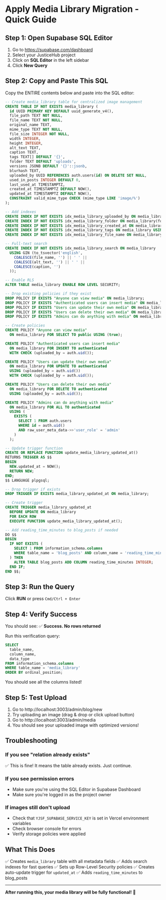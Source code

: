 # Apply Media Library Migration - Quick Guide

## Step 1: Open Supabase SQL Editor

1. Go to https://supabase.com/dashboard
2. Select your JusticeHub project
3. Click on **SQL Editor** in the left sidebar
4. Click **New Query**

## Step 2: Copy and Paste This SQL

Copy the ENTIRE contents below and paste into the SQL editor:

```sql
-- Create media_library table for centralized image management
CREATE TABLE IF NOT EXISTS media_library (
  id UUID PRIMARY KEY DEFAULT uuid_generate_v4(),
  file_path TEXT NOT NULL,
  file_name TEXT NOT NULL,
  original_name TEXT,
  mime_type TEXT NOT NULL,
  file_size INTEGER NOT NULL,
  width INTEGER,
  height INTEGER,
  alt_text TEXT,
  caption TEXT,
  tags TEXT[] DEFAULT '{}',
  folder TEXT DEFAULT 'uploads',
  versions JSONB DEFAULT '{}'::jsonb,
  blurhash TEXT,
  uploaded_by UUID REFERENCES auth.users(id) ON DELETE SET NULL,
  used_in_posts INTEGER DEFAULT 0,
  last_used_at TIMESTAMPTZ,
  created_at TIMESTAMPTZ DEFAULT NOW(),
  updated_at TIMESTAMPTZ DEFAULT NOW(),
  CONSTRAINT valid_mime_type CHECK (mime_type LIKE 'image/%')
);

-- Add indexes
CREATE INDEX IF NOT EXISTS idx_media_library_uploaded_by ON media_library(uploaded_by);
CREATE INDEX IF NOT EXISTS idx_media_library_folder ON media_library(folder);
CREATE INDEX IF NOT EXISTS idx_media_library_created_at ON media_library(created_at DESC);
CREATE INDEX IF NOT EXISTS idx_media_library_tags ON media_library USING GIN(tags);
CREATE INDEX IF NOT EXISTS idx_media_library_file_name ON media_library(file_name);

-- Full-text search
CREATE INDEX IF NOT EXISTS idx_media_library_search ON media_library
  USING GIN (to_tsvector('english',
    COALESCE(file_name, '') || ' ' ||
    COALESCE(alt_text, '') || ' ' ||
    COALESCE(caption, '')
  ));

-- Enable RLS
ALTER TABLE media_library ENABLE ROW LEVEL SECURITY;

-- Drop existing policies if they exist
DROP POLICY IF EXISTS "Anyone can view media" ON media_library;
DROP POLICY IF EXISTS "Authenticated users can insert media" ON media_library;
DROP POLICY IF EXISTS "Users can update their own media" ON media_library;
DROP POLICY IF EXISTS "Users can delete their own media" ON media_library;
DROP POLICY IF EXISTS "Admins can do anything with media" ON media_library;

-- Create policies
CREATE POLICY "Anyone can view media"
  ON media_library FOR SELECT TO public USING (true);

CREATE POLICY "Authenticated users can insert media"
  ON media_library FOR INSERT TO authenticated
  WITH CHECK (uploaded_by = auth.uid());

CREATE POLICY "Users can update their own media"
  ON media_library FOR UPDATE TO authenticated
  USING (uploaded_by = auth.uid())
  WITH CHECK (uploaded_by = auth.uid());

CREATE POLICY "Users can delete their own media"
  ON media_library FOR DELETE TO authenticated
  USING (uploaded_by = auth.uid());

CREATE POLICY "Admins can do anything with media"
  ON media_library FOR ALL TO authenticated
  USING (
    EXISTS (
      SELECT 1 FROM auth.users
      WHERE id = auth.uid()
      AND raw_user_meta_data->>'user_role' = 'admin'
    )
  );

-- Update trigger function
CREATE OR REPLACE FUNCTION update_media_library_updated_at()
RETURNS TRIGGER AS $$
BEGIN
  NEW.updated_at = NOW();
  RETURN NEW;
END;
$$ LANGUAGE plpgsql;

-- Drop trigger if exists
DROP TRIGGER IF EXISTS media_library_updated_at ON media_library;

-- Create trigger
CREATE TRIGGER media_library_updated_at
  BEFORE UPDATE ON media_library
  FOR EACH ROW
  EXECUTE FUNCTION update_media_library_updated_at();

-- Add reading_time_minutes to blog_posts if needed
DO $$
BEGIN
  IF NOT EXISTS (
    SELECT 1 FROM information_schema.columns
    WHERE table_name = 'blog_posts' AND column_name = 'reading_time_minutes'
  ) THEN
    ALTER TABLE blog_posts ADD COLUMN reading_time_minutes INTEGER;
  END IF;
END $$;
```

## Step 3: Run the Query

Click **RUN** or press `Cmd/Ctrl + Enter`

## Step 4: Verify Success

You should see: ✅ **Success. No rows returned**

Run this verification query:

```sql
SELECT
  table_name,
  column_name,
  data_type
FROM information_schema.columns
WHERE table_name = 'media_library'
ORDER BY ordinal_position;
```

You should see all the columns listed!

## Step 5: Test Upload

1. Go to http://localhost:3003/admin/blog/new
2. Try uploading an image (drag & drop or click upload button)
3. Go to http://localhost:3003/admin/media
4. You should see your uploaded image with optimized versions!

## Troubleshooting

### If you see "relation already exists"
✅ This is fine! It means the table already exists. Just continue.

### If you see permission errors
- Make sure you're using the SQL Editor in Supabase Dashboard
- Make sure you're logged in as the project owner

### If images still don't upload
- Check that `YJSF_SUPABASE_SERVICE_KEY` is set in Vercel environment variables
- Check browser console for errors
- Verify storage policies were applied

## What This Does

✅ Creates `media_library` table with all metadata fields
✅ Adds search indexes for fast queries
✅ Sets up Row-Level Security policies
✅ Creates auto-update trigger for `updated_at`
✅ Adds `reading_time_minutes` to blog_posts

---

**After running this, your media library will be fully functional!** 🎉
